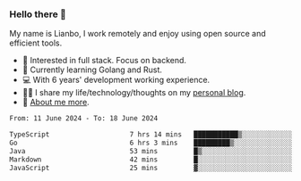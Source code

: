 ### Hello there 👋

My name is Lianbo, I work remotely and enjoy using open source and efficient tools.

- 🔭 Interested in full stack. Focus on backend.
- 🌱 Currently learning Golang and Rust.
- 💻 With 6 years' development working experience.
- ✍🏻 I share my life/technology/thoughts on my [personal blog](https://godruoyi.com).
- 👒 [About me more](https://godruoyi.com/posts/about-godruoyi).

<!--START_SECTION:waka-->

```txt
From: 11 June 2024 - To: 18 June 2024

TypeScript                    7 hrs 14 mins   ███████████▒░░░░░░░░░░░░░   45.05 %
Go                            6 hrs 3 mins    █████████▒░░░░░░░░░░░░░░░   37.71 %
Java                          53 mins         █▒░░░░░░░░░░░░░░░░░░░░░░░   05.53 %
Markdown                      42 mins         █░░░░░░░░░░░░░░░░░░░░░░░░   04.39 %
JavaScript                    25 mins         ▓░░░░░░░░░░░░░░░░░░░░░░░░   02.63 %
```

<!--END_SECTION:waka-->
